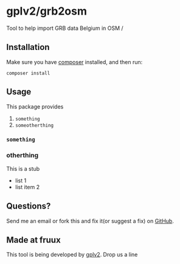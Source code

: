 gplv2/grb2osm
=========

Tool to help import GRB data Belgium in OSM
/

Installation
------------

Make sure you have [composer][1] installed, and then run:

    composer install


Usage
-----

This package provides 

1. `something`
2. `someotherthing`

### `something`


### otherthing

This is a stub
* list 1
* list item 2

Questions?
----------

Send me an email or fork this and fix it(or suggest a fix) on [GitHub][2].


Made at fruux
-------------

This tool is being developed by [gplv2](http://byte-consult.be/). Drop us a line

[1]: http://getcomposer.org/
[2]: https://github.com/gplv2/grb2osm/issues/
